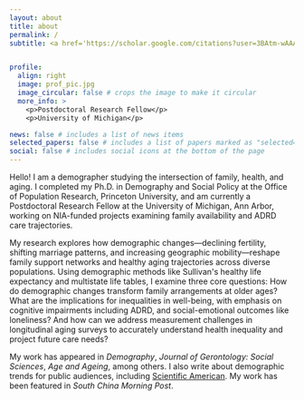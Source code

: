 ```yaml
---
layout: about
title: about
permalink: /
subtitle: <a href='https://scholar.google.com/citations?user=3BAtm-wAAAAJ&hl=en'>GoogleScholar</a>. <a href='https://orcid.org/0000-0002-1749-0769'>ORCID</a>. 


profile: 
  align: right
  image: prof_pic.jpg
  image_circular: false # crops the image to make it circular
  more_info: >
    <p>Postdoctoral Research Fellow</p>
    <p>University of Michigan</p>

news: false # includes a list of news items
selected_papers: false # includes a list of papers marked as "selected={true}"
social: false # includes social icons at the bottom of the page
---
```


Hello! I am a demographer studying the intersection of family, health, and aging. I completed my Ph.D. in Demography and Social Policy at the Office of Population Research, Princeton University, and am currently a Postdoctoral Research Fellow at the University of Michigan, Ann Arbor, working on NIA-funded projects examining family availability and ADRD care trajectories.

My research explores how demographic changes—declining fertility, shifting marriage patterns, and increasing geographic mobility—reshape family support networks and healthy aging trajectories across diverse populations. Using demographic methods like Sullivan's healthy life expectancy and multistate life tables, I examine three core questions: How do demographic changes transform family arrangements at older ages? What are the implications for inequalities in well-being, with emphasis on cognitive impairments including ADRD, and social-emotional outcomes like loneliness? And how can we address measurement challenges in longitudinal aging surveys to accurately understand health inequality and project future care needs?

My work has appeared in *Demography*, *Journal of Gerontology: Social Sciences*, *Age and Ageing*, among others. I also write about demographic trends for public audiences, including [Scientific American](https://scientificamerican.com/article/chinas-population-could-shrink-to-half-by-2100/). My work has been featured in *South China Morning Post*. 


